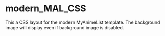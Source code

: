 # modern_MAL_CSS

This a CSS layout for the modern MyAnimeList template. The background image will display even if background image is disabled.
